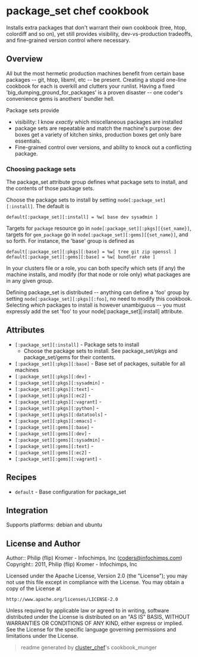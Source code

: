 # package_set chef cookbook

Installs extra packages that don't warrant their own cookbook (tree, htop, colordiff and so on), yet still provides visibility, dev-vs-production tradeoffs, and fine-grained version control where necessary.

## Overview

All but the most hermetic production machines benefit from certain base
packages -- git, htop, libxml, etc -- be present. Creating a stupid one-line
cookbook for each is overkill and clutters your runlist. Having a fixed
'big_dumping_ground_for_packages' is a proven disaster -- one coder's
convenience gems is anothers' bundler hell.

Package sets provide
* visibility: I know *exactly* which miscellaneous packages are installed
* package sets are repeatable and match the machine's purpose: dev boxes get a
  variety of kitchen sinks, production boxes get only bare essentials.
* Fine-grained control over versions, and ability to knock out a conflicting
  package.
  
### Choosing package sets

The package_set attribute group defines what package sets to install, and the
contents of those package sets.

Choose the package sets to install by setting `node[:package_set][:install]`. The
default is

    default[:package_set][:install] = %w[ base dev sysadmin ]

Targets for `package` resource go in `node[:package_set][:pkgs][{set_name}]`,
targets for `gem_package` go in `node[:package_set][:gems][{set_name}]`, and so
forth. For instance, the 'base' group is defined as

    default[:package_set][:pkgs][:base] = %w[ tree git zip openssl ]
    default[:package_set][:gems][:base] = %w[ bundler rake ]

In your clusters file or a role, you can both specify which sets (if any) the
machine installs, and modify (for that node or role only) what packages are
in any given group.

Defining package_set is distributed -- anything can define a 'foo' group by
setting `node[:package_set][:pkgs][:foo]`, no need to modify this
cookbook. Selecting *which* packages to install is however unambiguous -- you
must expressly add the set 'foo' to your node[:package_set][:install] attribute.

## Attributes

* `[:package_set][:install]`          - Package sets to install
  - Choose the package sets to install. See package_set/pkgs and package_set/gems for their contents.
* `[:package_set][:pkgs][:base]`      - Base set of packages, suitable for all machines
* `[:package_set][:pkgs][:dev]`       - 
* `[:package_set][:pkgs][:sysadmin]`  - 
* `[:package_set][:pkgs][:text]`      - 
* `[:package_set][:pkgs][:ec2]`       - 
* `[:package_set][:pkgs][:vagrant]`   - 
* `[:package_set][:pkgs][:python]`    - 
* `[:package_set][:pkgs][:datatools]` - 
* `[:package_set][:pkgs][:emacs]`     - 
* `[:package_set][:gems][:base]`      - 
* `[:package_set][:gems][:dev]`       - 
* `[:package_set][:gems][:sysadmin]`  - 
* `[:package_set][:gems][:text]`      - 
* `[:package_set][:gems][:ec2]`       - 
* `[:package_set][:gems][:vagrant]`   - 

## Recipes 

* `default`                  - Base configuration for package_set

## Integration

Supports platforms: debian and ubuntu



## License and Author

Author::                Philip (flip) Kromer - Infochimps, Inc (<coders@infochimps.com>)
Copyright::             2011, Philip (flip) Kromer - Infochimps, Inc

Licensed under the Apache License, Version 2.0 (the "License");
you may not use this file except in compliance with the License.
You may obtain a copy of the License at

    http://www.apache.org/licenses/LICENSE-2.0

Unless required by applicable law or agreed to in writing, software
distributed under the License is distributed on an "AS IS" BASIS,
WITHOUT WARRANTIES OR CONDITIONS OF ANY KIND, either express or implied.
See the License for the specific language governing permissions and
limitations under the License.

> readme generated by [cluster_chef](http://github.com/infochimps/cluster_chef)'s cookbook_munger
